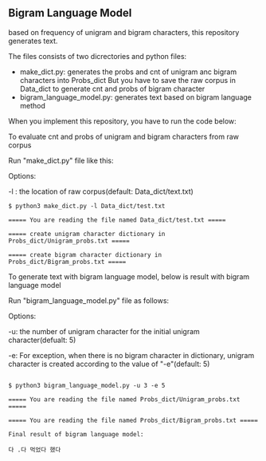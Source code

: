 ## Bigram Language Model

based on frequency of unigram and bigram characters, this repository generates text. 


The files consists of two dicrectories and python files:

  - make_dict.py: generates the probs and cnt of unigram anc bigram characters into Probs_dict
                  But you have to save the raw corpus in Data_dict to generate cnt and probs of bigram character
  - bigram_language_model.py: generates text based on bigram language method



When you implement this repository, you have to run the code below:


To evaluate cnt and probs of unigram and bigram characters from raw corpus

Run "make_dict.py" file like this:

Options:

   -l : the location of raw corpus(default: Data_dict/text.txt)



```
$ python3 make_dict.py -l Data_dict/test.txt                                        

===== You are reading the file named Data_dict/test.txt =====

===== create unigram character dictionary in Probs_dict/Unigram_probs.txt =====

===== create bigram character dictionary in Probs_dict/Bigram_probs.txt =====

```


To generate text with bigram language model, below is result with bigram language model


Run "bigram_language_model.py" file as follows:

Options:

   -u: the number of unigram character for the initial unigram character(defualt: 5)

   -e: For exception, when there is no bigram character in dictionary, unigram character is created according to the value of "-e"(default: 5)


```

$ python3 bigram_language_model.py -u 3 -e 5

===== You are reading the file named Probs_dict/Unigram_probs.txt =====

===== You are reading the file named Probs_dict/Bigram_probs.txt =====

Final result of bigram language model:

다 .다 먹었다 했다

```
  





